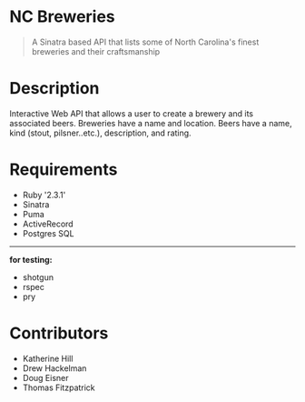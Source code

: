 # NC Breweries

> A Sinatra based API that lists some of North Carolina's finest breweries and their craftsmanship

# Description

Interactive Web API that allows a user to create a brewery and its associated beers. Breweries have a name and location. Beers have a name, kind (stout, pilsner..etc.), description, and rating.

# Requirements

* Ruby '2.3.1'
* Sinatra
* Puma
* ActiveRecord
* Postgres SQL

---
**for testing:**
* shotgun
* rspec
* pry

# Contributors
* Katherine Hill
* Drew Hackelman
* Doug Eisner
* Thomas Fitzpatrick 
